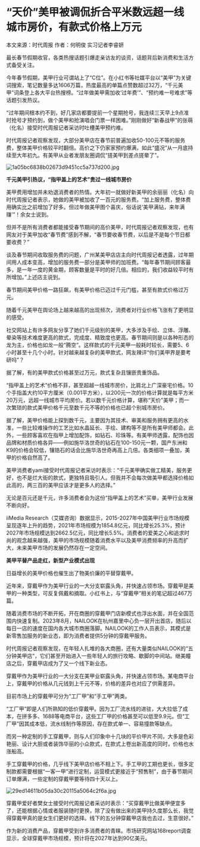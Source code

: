 # “天价”美甲被调侃折合平米数远超一线城市房价，有款式价格上万元

本文来源：时代周报 作者：何明俊 实习记者李睿妍

最长春节假期收官，各类热搜话题引爆走亲访友的谈资，话题背后新消费和生活方式备受关注。

今年春节假期，美甲行业可谓站上了“C位”。在小红书等社媒平台以“美甲”为关键词搜索，笔记数量多达1606万篇，热度最高的单篇点赞数超过32万，“千元美甲”词条登上各大平台热搜榜。“过年做美甲需加收‘过年费’”、“预约难一号难求”等话题引发热议。

“过年期间根本约不到，好几家店都要提前一个星期抢号，我连续三天早上9点准时抢号才预约到，做个美甲和抢演唱会门票一样困难。”刚刚做好“新春战甲”的张萌（化名）接受时代周报记者采访时吐槽美甲预约难。

时代周报记者观察发现，大部分美甲店在春节前普遍加收50-100元不等的服务费，整体美甲价格较平时翻倍。高价之下仍家家预约爆满，如此“盛况”从一月底持续至大年初九。有美甲从业者发朋友圈调侃“搓美甲到差点搓晕了”。

![1a05bc6838b02673d9451cc5a737d200.jpg](https://raw.githubusercontent.com/qqhsx/qqnews_image/main/2024/02/19/“天价”美甲被调侃折合平米数远超一线城市房价，有款式价格上万元/1a05bc6838b02673d9451cc5a737d200.jpg)

**千元美甲引热议，“指甲盖上的艺术”贵过一线城市房价**

美甲费用增加并未劝退消费者的热情。大年初一就做好新美甲的余丽丽（化名）向时代周报记者表示，她做的美甲被加收了一百元的服务费。“加上服务费，整体费用确实比之前增加了好多。但过年做美甲图个喜庆，俗话说‘美甲满钻，来年满赚’”！余女士说到。

但并不是所有消费者都能接受春节期间的高价美甲，时代周报记者观察发现，也有网友对于美甲加收“春节费”感到不解，“春节要收春节费，以后是不是每个节日都要收费？”

谈及春节期间收取服务费的问题，广州某美甲店店主向时代周报记者透露，过年期间用人成本变高，增加的服务费一部分是美甲师的加班费。“每年春节期间顾客最多，是一年一度的黄金期，顾客数量是平时的好几倍。相应的，我们收益较平时有所增加。”上述店主说到。

春节期间美甲价格一路狂飙，有美甲价格已迈过千元门槛，甚至有款式价格过万元。

随着千元美甲在舆论场上越来越高的出现频次，消费者对行业价格飞涨有了更明显的感受。

社交网站上有许多网友分享了她们千元级别的美甲，大多涉及手绘、立体、浮雕、晕染等技术难度更高的款式，完成度、精致度也更高。春节期间则是以各种形态的龙为主，价格也如龙一般“腾空”。这样款式的千元美甲一般耗时较长，需要5、6小时甚至十几个小时。针对越来越复杂的美甲款式，网友辣评“你们美甲界是要考研吗”？

据了解，有的美甲款式价格甚至过万元，款式复杂且镶嵌贵重饰品。

“指甲盖上的艺术”价格不菲，甚至超越一线城市房价，比肩北上广深豪宅价格。10个手指盖大约10平方厘米（0.001平方米），以200元一次的价格计算就是每平方米20万元，远超一线城市平均房价。若以数千元价格计算，堪称“天价”美甲；而一次繁琐的款式美甲价格千元至数千元不等的价格也已超个别城市房价。

据了解，美甲价格能上探到数千元，主要因为其技术、审美和服务拥有更高的水准，一些比较难操作的工艺比如水晶延长、手绘、建构等不是所有美甲师都会。此外，一些顾客喜欢在指甲上增加配饰，如钻石、珍珠等。有美甲师透露，配饰也因品牌和材质价格各异——例如施华洛世奇的钻石在100-150元一颗，国产东洲和K9的价格会较低，镶锆石的话会比施华洛世奇再高上几倍。各类细项一叠加，美甲的价格自然高了。

美甲消费者yami接受时代周报记者采访时表示：“千元美甲确实做工精美，服务更好，也不是烂大街的款式，更独特且吸引人。但我并不会每次做美甲都选择价格如此高的，两三百的美甲应该才是更多人的选择。”

无论是百元还是千元，许多消费者会为这份“指甲盖上的艺术”买单，美甲行业发展不断向好。

iiMedia
Research（艾媒咨询）数据显示，2015-2027年中国美甲行业市场规模呈现逐年上升的趋势，2021年市场规模为1854.8亿元，同比增长25.3%，预计2027年市场规模达到2662.5亿元，同比增长5.5%。消费者的爱美之心和追求时尚的观念越来越强，美甲的市场规模随着消费水平以及美甲消费频率的升高而扩大，未来美甲市场的发展仍然存在一定空间。

**美甲平替产品走红，新型产业模式出现**

日益增长的美甲价格也催生出了物美价廉的平替穿戴甲。

近年来，穿戴甲作为美甲行业的一大分支崭露头角，并快速占领市场。穿戴甲是美甲的一种类型，可反复佩戴和摘取。小红书上，与“穿戴甲”相关的笔记超过467万篇。

随着消费市场的不断开拓，开在商圈的穿戴甲门店新模式也浮出水面，并在全国范围内快速复制。2023年8月，NAILOOK在杭州嘉里中心负一层开出首店，随后以每日一店的速度在国内各大城市商圈落脚。NAILOOK的工作人员表示，其模式是新零售加服务的新业态，即为消费者提供5分钟的穿戴甲服务。

时代周报记者观察发现，在年轻人扎堆的各大商圈，还有大量类似NAILOOK的“五分钟美甲店”，它们甚至开始进入一些年轻人的旅行攻略、歇脚的中间站。继美瞳店之后，穿戴甲店成为了又一个线下新业态。

穿戴甲作为美甲行业的一大分支在美甲业崭露头角，并快速占领市场。某电商平台上，穿戴甲的价格从几元钱到上千元不等，价格的差异也对应了供需差异。

目前市场上的穿戴甲可分为“工厂甲”和“手工甲”两类。

“工厂甲”即是人们所熟知的低价穿戴甲。因为工厂流水线的进驻，大大拉低了成本，在拼多多、1688等电商平台，这些工厂甲的价格甚至可以低至9.9元。但“工厂甲”因其成本低，流水线制作等原因，存在款式单一、容易撞款等缺点。

而另一种定制的手工穿戴甲，则与人们印象中十几块的平价甲片不同，大多是色彩艳丽、设计大胆或者装饰华丽的小众款式，在款式上卷出新高度的同时，价格也水涨船高。

手工穿戴甲的价格，几乎线下美甲店价格不相上下。手工甲的工期也更长，很多定制款都需要根据“一客一甲”进行定制，运营模式更接近于“预售制”，由于春节期间订单爆满，一些定制的穿戴甲要等待四十天以上。

![29ed14611b05da30c20115a5064c2f6a.jpg](https://raw.githubusercontent.com/qqhsx/qqnews_image/main/2024/02/19/“天价”美甲被调侃折合平米数远超一线城市房价，有款式价格上万元/29ed14611b05da30c20115a5064c2f6a.jpg)

穿戴甲爱好者樊女士接受时代周报记者采访时表示：“买穿戴甲比做美甲便宜多了，还能根据心情或者服装随时更换，除了没有做出来的美甲持久度那么长，我觉得穿戴甲真的是女生们更好的选择。线下的五分钟穿戴甲店我也去过，生意很好。”

作为新的消费产品，穿戴甲受到许多消费者的青睐。市场研究网站168report调查显示，全球穿戴甲市场规模，预计将在2027年达到90亿美元。


